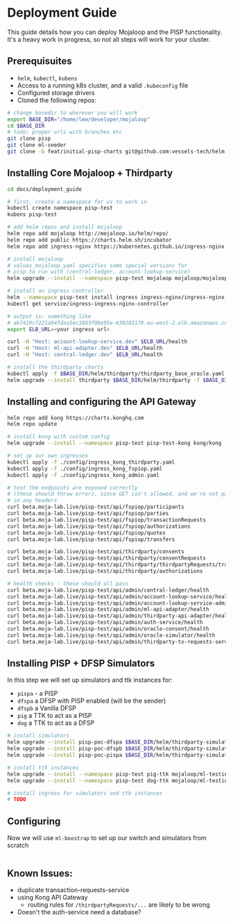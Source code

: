 # Deployment Guide

This guide details how you can deploy Mojaloop and the PISP functionality.
It's a heavy work in progress, so not all steps will work for your cluster.
## Prerequisuites

- `helm`, `kubectl`, `kubens`
- Access to a running k8s cluster, and a valid `.kubeconfig` file
- Configured storage drivers
- Cloned the following repos:
```bash
# change basedir to wherever you will work
export BASE_DIR="/home/lew/developer/mojaloop"
cd $BASE_DIR
# todo: proper urls with branches etc
git clone pisp
git clone ml-seeder
git clone -b feat/initial-pisp-charts git@github.com:vessels-tech/helm.git

```
## Installing Core Mojaloop + Thirdparty

```bash
cd docs/deployment_guide

# first, create a namespace for us to work in
kubectl create namespace pisp-test
kubens pisp-test

# add helm repos and install mojaloop
helm repo add mojaloop http://mojaloop.io/helm/repo/
helm repo add public https://charts.helm.sh/incubator
helm repo add ingress-nginx https://kubernetes.github.io/ingress-nginx

# install mojaloop
# values_mojaloop.yaml specifies some special versions for 
# pisp to run with (central-ledger, account-lookup-service)
helm upgrade --install --namespace pisp-test mojaloop mojaloop/mojaloop -f ./config/values_mojaloop.yaml

# install an ingress controller
helm --namespace pisp-test install ingress ingress-nginx/ingress-nginx
kubectl get service/ingress-ingress-nginx-controller

# output is: something like
# ab7419cf221a94fdaa5ec1883f08e95e-639283179.eu-west-2.elb.amazonaws.com
export ELB_URL=<your ingress url>

curl -H "Host: account-lookup-service.dev" $ELB_URL/health
curl -H "Host: ml-api-adapter.dev" $ELB_URL/health
curl -H "Host: central-ledger.dev" $ELB_URL/health

# install the thirdparty charts
kubectl apply -f $BASE_DIR/helm/thirdparty/thirdparty_base_oracle.yaml
helm upgrade --install thirdparty $BASE_DIR/helm/thirdparty -f $BASE_DIR/helm/thirdparty/values.yaml
```

## Installing and configuring the API Gateway

```bash
helm repo add kong https://charts.konghq.com
helm repo update

# install kong with custom config
helm upgrade --install --namespace pisp-test pisp-test-kong kong/kong -f ./config/kong_values.yaml

# set up our own ingresses
kubectl apply -f ./config/ingress_kong_thirdparty.yaml
kubectl apply -f ./config/ingress_kong_fspiop.yaml
kubectl apply -f ./config/ingress_kong_admin.yaml

# test the endpoints are exposed correctly 
# (these should throw errors, since GET isn't allowed, and we're not passing
# in any headers
curl beta.moja-lab.live/pisp-test/api/fspiop/participants
curl beta.moja-lab.live/pisp-test/api/fspiop/parties
curl beta.moja-lab.live/pisp-test/api/fspiop/transactionRequests
curl beta.moja-lab.live/pisp-test/api/fspiop/authorizations
curl beta.moja-lab.live/pisp-test/api/fspiop/quotes
curl beta.moja-lab.live/pisp-test/api/fspiop/transfers

curl beta.moja-lab.live/pisp-test/api/thirdparty/consents
curl beta.moja-lab.live/pisp-test/api/thirdparty/consentRequests
curl beta.moja-lab.live/pisp-test/api/thirdparty/thirdpartyRequests/transactions/
curl beta.moja-lab.live/pisp-test/api/thirdparty/authorizations

# health checks - these should all pass
curl beta.moja-lab.live/pisp-test/api/admin/central-ledger/health
curl beta.moja-lab.live/pisp-test/api/admin/account-lookup-service/health
curl beta.moja-lab.live/pisp-test/api/admin/account-lookup-service-admin/health
curl beta.moja-lab.live/pisp-test/api/admin/ml-api-adapter/health
curl beta.moja-lab.live/pisp-test/api/admin/thirdparty-api-adapter/health
curl beta.moja-lab.live/pisp-test/api/admin/auth-service/health
curl beta.moja-lab.live/pisp-test/api/admin/oracle-consent/health
curl beta.moja-lab.live/pisp-test/api/admin/oracle-simulator/health
curl beta.moja-lab.live/pisp-test/api/admin/thirdparty-tx-requests-service/health
```

## Installing PISP + DFSP Simulators

In this step we will set up simulators and ttk instances for:
- `pispa` - a PISP
- `dfspa` a DFSP with PISP enabled (will be the sender)
- `dfspb` a Vanilla DFSP
- `pig` a TTK to act as a PISP
- `dog` a TTK to act as a DFSP

```bash
# install simulators
helm upgrade --install pisp-poc-dfspa $BASE_DIR/helm/thirdparty-simulator -f  $BASE_DIR/helm/thirdparty-simulator/values_dfspa.yml
helm upgrade --install pisp-poc-dfspb $BASE_DIR/helm/thirdparty-simulator -f  $BASE_DIR/helm/thirdparty-simulator/values_dfspb.yml
helm upgrade --install pisp-poc-pispa $BASE_DIR/helm/thirdparty-simulator -f  $BASE_DIR/helm/thirdparty-simulator/values_pispa.yml

# install ttk instances
helm upgrade --install --namespace pisp-test pig-ttk mojaloop/ml-testing-toolkit --values ./config/values-ttk-pig.yaml
helm upgrade --install --namespace pisp-test dog-ttk mojaloop/ml-testing-toolkit --values ./config/values-ttk-dog.yaml

# install ingress for simulators and ttk instances
# TODO
```

## Configuring 

Now we will use `ml-boostrap` to set up our switch and simulators from scratch

```bash

```


## Known Issues:

- duplicate transaction-requests-service
- using Kong API Gateway
    - routing rules for `/thirdpartyRequests/...` are likely to be wrong
- Doesn't the auth-service need a database?
